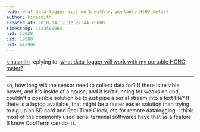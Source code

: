 ```yaml
---
node: what data-logger will work with my portable HCHO meter?
author: kinasmith
created_at: 2018-04-12 02:27:44 +0000
timestamp: 1523500064
nid: 16028
cid: 19388
uid: 445906
---
```




[kinasmith](../profile/kinasmith) replying to: [what data-logger will work with my portable HCHO meter?](../notes/nshapiro/03-27-2018/what-data-logger-will-work-with-my-portable-hcho-meter)

----
so, how long will the sensor need to collect data for? If there is reliable power, and it's inside of a house, and it isn't running for weeks on end, couldn't a possible solution be to just pipe a serial stream into a text file? If there is a laptop available, that might be a faster easier solution than trying to rig up an SD card and Real Time Clock, etc for remote datalogging. I think most of the commonly used serial terminal softwares have that as a feature (I know CoolTerm can do it).